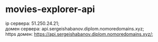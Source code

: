 # movies-explorer-api

ip сервера: 51.250.24.21;<br>
домен сервера: api.sergeishabanov.diplom.nomoredomains.xyz;<br>
https домен: https://api.sergeishabanov.diplom.nomoredomains.xyz/;
